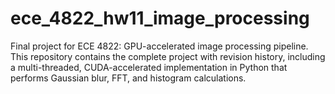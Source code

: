 # ece_4822_hw11_image_processing
Final project for ECE 4822: GPU-accelerated image processing pipeline. This repository contains the complete project with revision history, including a multi-threaded, CUDA-accelerated implementation in Python that performs Gaussian blur, FFT, and histogram calculations.
